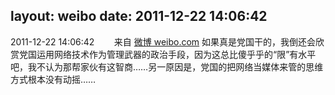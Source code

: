layout: weibo
date: 2011-12-22 14:06:42
---
2011-12-22 14:06:42  &nbsp;&nbsp;&nbsp;&nbsp;&nbsp;&nbsp; 来自 <a href="http://weibo.com/" rel="nofollow">微博 weibo.com</a>
如果真是党国干的，我倒还会欣赏党国运用网络技术作为管理武器的政治手段，因为这总比傻乎乎的“限”有水平吧，我不认为那帮家伙有这智商……另一原因是，党国的把网络当媒体来管的思维方式根本没有动摇…… ​​​
